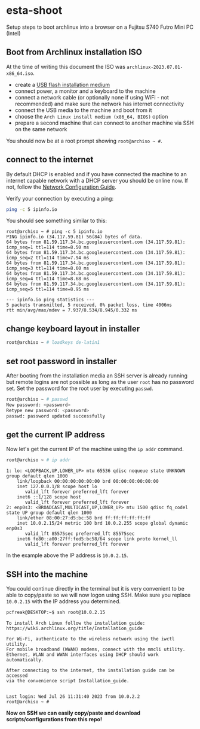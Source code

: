 # esta-shoot
Setup steps to boot archlinux into a browser on a Fujitsu S740 Futro Mini PC (Intel)

## Boot from Archlinux installation ISO

At the time of writing this document the ISO was `archlinux-2023.07.01-x86_64.iso`.

- create a [USB flash installation medium](https://wiki.archlinux.org/title/USB_flash_installation_medium)
- connect power, a monitor and a keyboard to the machine
- connect a network cable (or optionally none if using WiFi - not recommended) and make sure the network has internet connectivity
- connect the USB media to the machine and boot from it
- choose the `Arch Linux install medium (x86_64, BIOS)` option
- prepare a second machine that can connect to another machine via SSH on the same network

You should now be at a root prompt showing `root@archiso ~ #`.

## connect to the internet

By default DHCP is enabled and if you have connected the machine to an internet capable network with a DHCP server you should be online now. If not, follow the [Network Configuration Guide](https://wiki.archlinux.org/title/Network_configuration).

Verify your connection by executing a ping:

```bash
ping -c 5 ipinfo.io
```

You should see something similar to this:

```
root@archiso ~ # ping -c 5 ipinfo.io
PING ipinfo.io (34.117.59.81) 56(84) bytes of data.
64 bytes from 81.59.117.34.bc.googleusercontent.com (34.117.59.81): icmp_seq=1 ttl=114 time=8.50 ms
64 bytes from 81.59.117.34.bc.googleusercontent.com (34.117.59.81): icmp_seq=2 ttl=114 time=7.94 ms
64 bytes from 81.59.117.34.bc.googleusercontent.com (34.117.59.81): icmp_seq=3 ttl=114 time=8.60 ms
64 bytes from 81.59.117.34.bc.googleusercontent.com (34.117.59.81): icmp_seq=4 ttl=114 time=8.68 ms
64 bytes from 81.59.117.34.bc.googleusercontent.com (34.117.59.81): icmp_seq=5 ttl=114 time=8.95 ms

--- ipinfo.io ping statistics ---
5 packets transmitted, 5 received, 0% packet loss, time 4006ms
rtt min/avg/max/mdev = 7.937/8.534/8.945/0.332 ms
```
## change keyboard layout in installer

```bash
root@archiso ~ # loadkeys de-latin1
```

## set root password in installer

After booting from the installation media an SSH server is already running but remote logins are not possible as long as the user `root` has no password set.
Set the password for the root user by executing `passwd`.

```bash
root@archiso ~ # passwd
New password: <password>
Retype new password: <password>
passwd: password updated successfully
```

## get the current IP address

Now let's get the current IP of the machine using the `ip addr` command.

```bash
root@archiso ~ # ip addr
```

```
1: lo: <LOOPBACK,UP,LOWER_UP> mtu 65536 qdisc noqueue state UNKNOWN group default qlen 1000
    link/loopback 00:00:00:00:00:00 brd 00:00:00:00:00:00
    inet 127.0.0.1/8 scope host lo
       valid_lft forever preferred_lft forever
    inet6 ::1/128 scope host
       valid_lft forever preferred_lft forever
2: enp0s3: <BROADCAST,MULTICAST,UP,LOWER_UP> mtu 1500 qdisc fq_codel state UP group default qlen 1000
    link/ether 08:00:27:d5:bc:58 brd ff:ff:ff:ff:ff:ff
    inet 10.0.2.15/24 metric 100 brd 10.0.2.255 scope global dynamic enp0s3
       valid_lft 85575sec preferred_lft 85575sec
    inet6 fe80::a00:27ff:fed5:bc58/64 scope link proto kernel_ll
       valid_lft forever preferred_lft forever
```

In the example above the IP address is `10.0.2.15`.

## SSH into the machine

You could continue directly in the terminal but it is very convenient to be able to copy/paste so we will now logon using SSH. Make sure you replace `10.0.2.15` with the IP address you determined.

```bash
pcfreak@DESKTOP:~$ ssh root@10.0.2.15
```

```
To install Arch Linux follow the installation guide:
https://wiki.archlinux.org/title/Installation_guide

For Wi-Fi, authenticate to the wireless network using the iwctl utility.
For mobile broadband (WWAN) modems, connect with the mmcli utility.
Ethernet, WLAN and WWAN interfaces using DHCP should work automatically.

After connecting to the internet, the installation guide can be accessed
via the convenience script Installation_guide.


Last login: Wed Jul 26 11:31:40 2023 from 10.0.2.2
root@archiso ~ #
```

**Now on SSH we can easily copy/paste and download scripts/configurations from this repo!**
